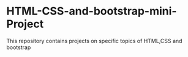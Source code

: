 # HTML-CSS-and-bootstrap-mini-Project
This repository contains projects on specific topics of HTML,CSS and bootstrap
